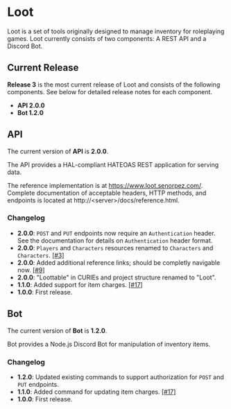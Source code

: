 # Loot

Loot is a set of tools originally designed to manage inventory for roleplaying games. Loot currently consists of two components: A REST API and a Discord Bot.

## Current Release

**Release 3** is the most current release of Loot and consists of the following components. See below for detailed release notes for each component.

* **API 2.0.0**
* **Bot 1.2.0**

## API
The current version of **API** is **2.0.0**.

The API provides a HAL-compliant HATEOAS REST application for serving data.

The reference implementation is at https://www.loot.senorpez.com/. Complete documentation of acceptable headers, HTTP methods, and endpoints is located at http://\<server\>/docs/reference.html.

### Changelog

* **2.0.0**: `POST` and `PUT` endpoints now require an `Authentication` header. See the documentation for details on `Authentication` header format.
* **2.0.0**: `Players` and `Characters` resources renamed to `Characters` and `Characters`. [[#3]](https://github.com/SenorPez/scaling-chainsaw/issues/3)
* **2.0.0**: Added additional reference links; should be completly navigable now. [[#9]](https://github.com/SenorPez/scaling-chainsaw/issues/9)
* **2.0.0**: "Loottable" in CURIEs and project structure renamed to "Loot".
* **1.1.0**: Added support for item charges. [[#17]](https://github.com/SenorPez/scaling-chainsaw/issues/17)
* **1.0.0**: First release.

## Bot

The current version of **Bot** is **1.2.0**.

Bot provides a Node.js Discord Bot for manipulation of inventory items.

### Changelog

* **1.2.0**: Updated existing commands to support authorization for `POST` and `PUT` endpoints.
* **1.1.0**: Added command for updating item charges. [[#17]](https://github.com/SenorPez/scaling-chainsaw/issues/17)
* **1.0.0**: First release.
